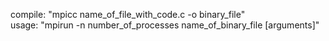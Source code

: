 compile:    "mpicc name_of_file_with_code.c -o binary_file" \
usage:      "mpirun -n number_of_processes name_of_binary_file [arguments]"
